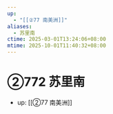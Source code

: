 ```yaml
---
up:
  - "[[②77 南美洲]]"
aliases:
  - 苏里南
ctime: 2025-03-01T13:24:06+08:00
mtime: 2025-10-01T11:40:32+08:00
---
```


# ②772 苏里南

- up: [[②77 南美洲]]
